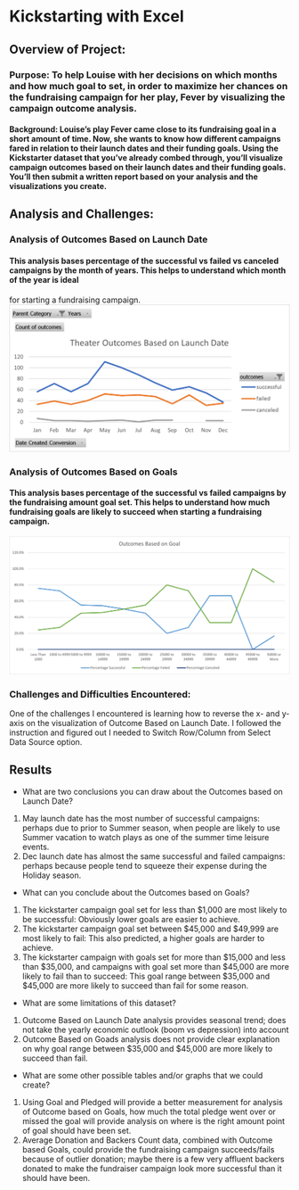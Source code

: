 # Kickstarting with Excel

## Overview of Project: 
### Purpose: To help Louise with her decisions on which months and how much goal to set, in order to maximize her chances on the fundraising campaign for her play, Fever by visualizing the campaign outcome analysis.
#### Background: Louise’s play Fever came close to its fundraising goal in a short amount of time. Now, she wants to know how different campaigns fared in relation to their launch dates and their funding goals. Using the Kickstarter dataset that you’ve already combed through, you’ll visualize campaign outcomes based on their launch dates and their funding goals. You’ll then submit a written report based on your analysis and the visualizations you create.

## Analysis and Challenges:

### Analysis of Outcomes Based on Launch Date
#### This analysis bases percentage of the successful vs failed vs canceled campaigns by the month of years.  This helps to understand which month of the year is ideal 
for starting a fundraising campaign. 
![Theater_Outcomes_vs_Launch](/resources/Theater_Outcomes_vs_Launch.png)

### Analysis of Outcomes Based on Goals
#### This analysis bases percentage of the successful vs failed campaigns by the fundraising amount goal set.  This helps to understand how much fundraising goals are likely to succeed when starting a fundraising campaign. 
![Outcomes_vs_Goals](/resources/Outcomes_vs_Goals.png)

### Challenges and Difficulties Encountered:
One of the challenges I encountered is learning how to reverse the x- and y-axis on the visualization of Outcome Based on Launch Date.  I followed the instruction and figured out I needed to Switch Row/Column from Select Data Source option.  


## Results
- What are two conclusions you can draw about the Outcomes based on Launch Date?
1. May launch date has the most number of successful campaigns: perhaps due to prior to Summer season, when people are likely to use Summer vacation to watch plays as one of the summer time leisure events.
2. Dec launch date has almost the same successful and failed campaigns: perhaps because people tend to squeeze their expense during the Holiday season.

- What can you conclude about the Outcomes based on Goals?
1. The kickstarter campaign goal set for less than $1,000 are most likely to be successful: Obviously lower goals are easier to achieve.
2. The kickstarter campaign goal set between $45,000 and $49,999 are most likely to fail: This also predicted, a higher goals are harder to achieve.
3. The kickstarter campaign with goals set for more than $15,000 and less than $35,000, and campaigns with goal set more than $45,000 are more likely to fail than to succeed: This goal range between $35,000 and $45,000 are more likely to succeed than fail for some reason. 

- What are some limitations of this dataset?
1.  Outcome Based on Launch Date analysis provides seasonal trend; does not take the yearly economic outlook (boom vs depression) into account
2.  Outcome Based on Goads analysis does not provide clear explanation on why goal range between $35,000 and $45,000 are more likely to succeed than fail. 
  
- What are some other possible tables and/or graphs that we could create?
1. Using Goal and Pledged will provide a better measurement for analysis of Outcome based on Goals, how much the total pledge went over or missed the goal will provide analysis on where is the right amount point of goal should have been set.  
2. Average Donation and Backers Count data, combined with Outcome based Goals, could provide the fundraising campaign succeeds/fails because of outlier donation; maybe there is a few very affluent backers donated to make the fundraiser campaign look more successful than it should have been.
  
